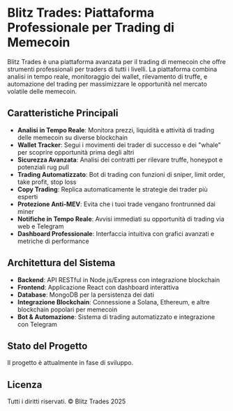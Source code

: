# Blitz Trades: Piattaforma Professionale per Trading di Memecoin

Blitz Trades è una piattaforma avanzata per il trading di memecoin che offre strumenti professionali per traders di tutti i livelli. La piattaforma combina analisi in tempo reale, monitoraggio dei wallet, rilevamento di truffe, e automazione del trading per massimizzare le opportunità nel mercato volatile delle memecoin.

## Caratteristiche Principali

- **Analisi in Tempo Reale**: Monitora prezzi, liquidità e attività di trading delle memecoin su diverse blockchain
- **Wallet Tracker**: Segui i movimenti dei trader di successo e dei "whale" per scoprire opportunità prima degli altri
- **Sicurezza Avanzata**: Analisi dei contratti per rilevare truffe, honeypot e potenziali rug pull
- **Trading Automatizzato**: Bot di trading con funzioni di sniper, limit order, take profit, stop loss
- **Copy Trading**: Replica automaticamente le strategie dei trader più esperti
- **Protezione Anti-MEV**: Evita che i tuoi trade vengano frontrunned dai miner
- **Notifiche in Tempo Reale**: Avvisi immediati su opportunità di trading via web e Telegram
- **Dashboard Professionale**: Interfaccia intuitiva con grafici avanzati e metriche di performance

## Architettura del Sistema

- **Backend**: API RESTful in Node.js/Express con integrazione blockchain
- **Frontend**: Applicazione React con dashboard interattiva
- **Database**: MongoDB per la persistenza dei dati
- **Integrazione Blockchain**: Connessione a Solana, Ethereum, e altre blockchain popolari per memecoin
- **Bot & Automazione**: Sistema di trading automatizzato e integrazione con Telegram

## Stato del Progetto

Il progetto è attualmente in fase di sviluppo.

## Licenza

Tutti i diritti riservati. © Blitz Trades 2025